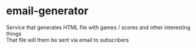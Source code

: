 # email-generator
Service that generates HTML file with games / scores and other interesting things  
That file will them be sent via email to subscribers  

